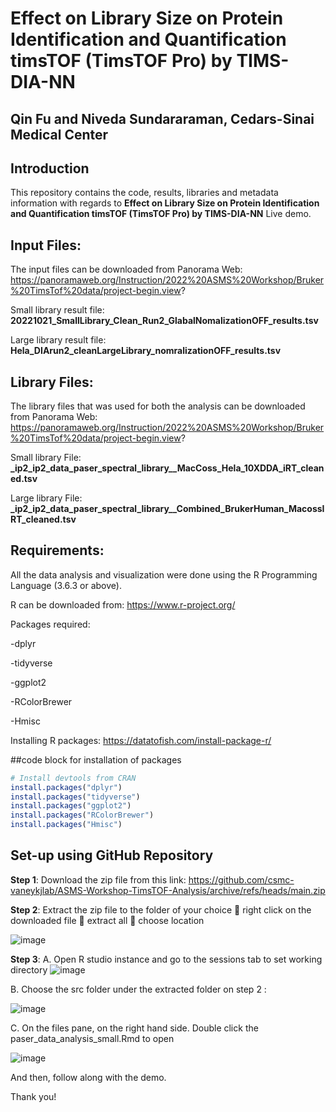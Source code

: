 # Effect on Library Size on Protein Identification and Quantification timsTOF (TimsTOF Pro) by TIMS-DIA-NN
  ## Qin Fu and Niveda Sundararaman, Cedars-Sinai Medical Center

## Introduction
This repository contains the code, results, libraries and metadata information with regards to **Effect on Library Size on Protein Identification and Quantification timsTOF (TimsTOF Pro) by TIMS-DIA-NN** Live demo. 

## Input Files: 
The input files can be downloaded from Panorama Web: https://panoramaweb.org/Instruction/2022%20ASMS%20Workshop/Bruker%20TimsTof%20data/project-begin.view? 

Small library result file: **20221021_SmallLibrary_Clean_Run2_GlabalNomalizationOFF_results.tsv**

Large library result file: **Hela_DIArun2_cleanLargeLibrary_nomralizationOFF_results.tsv**

## Library Files: 
The library files that was used for both the analysis can be downloaded from Panorama Web: https://panoramaweb.org/Instruction/2022%20ASMS%20Workshop/Bruker%20TimsTof%20data/project-begin.view?

Small library File: **_ip2_ip2_data_paser_spectral_library__MacCoss_Hela_10XDDA_iRT_cleaned.tsv**

Large library File: **_ip2_ip2_data_paser_spectral_library__Combined_BrukerHuman_MacossIRT_cleaned.tsv**

## Requirements:
All the data analysis and visualization were done using the R Programming Language (3.6.3 or above). 

R can be downloaded from: https://www.r-project.org/ 

Packages required: 

-dplyr

-tidyverse

-ggplot2

-RColorBrewer

-Hmisc

Installing R packages: https://datatofish.com/install-package-r/ 

##code block for installation of packages

```r
# Install devtools from CRAN
install.packages("dplyr")
install.packages("tidyverse")
install.packages("ggplot2")
install.packages("RColorBrewer")
install.packages("Hmisc")

```

## Set-up using GitHub Repository 

**Step 1**: Download the zip file from this link: https://github.com/csmc-vaneykjlab/ASMS-Workshop-TimsTOF-Analysis/archive/refs/heads/main.zip


**Step 2**: Extract the zip file to the folder of your choice  right click on the downloaded file  extract all  choose location

![image](https://user-images.githubusercontent.com/32958585/200050513-17744389-460c-49e1-9143-581f402e2afd.png)


**Step 3**: 
A.	Open R studio instance and go to the sessions tab to set working directory 
![image](https://user-images.githubusercontent.com/32958585/200050547-aa92e9ad-cb9c-4538-bf3c-a031005836c1.png)


B.	Choose the src folder under the extracted folder on step 2 :  

![image](https://user-images.githubusercontent.com/32958585/200050579-19983f10-3352-4b03-baa5-114388526aa6.png)

C.	On the files pane, on the right hand side. Double click the paser_data_analysis_small.Rmd to open 

![image](https://user-images.githubusercontent.com/32958585/200050606-4b4d806e-440b-4355-9f67-703ceb6a8bf1.png)

 

And then, follow along with the demo. 

Thank you!

